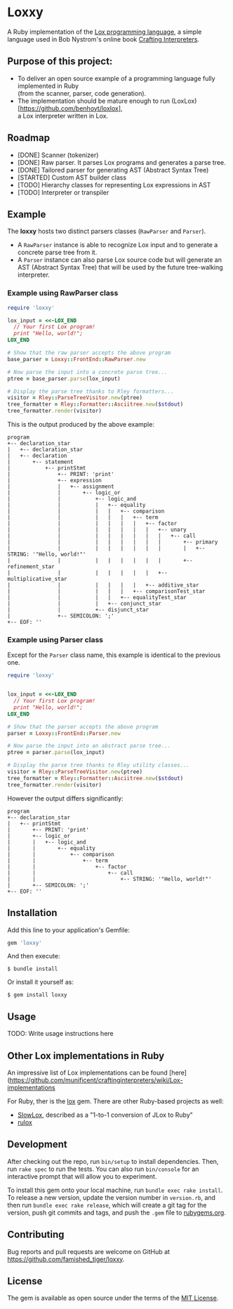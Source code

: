 # Loxxy

A Ruby implementation of the [Lox programming language](https://craftinginterpreters.com/the-lox-language.html),
a simple language used in Bob Nystrom's online book [Crafting Interpreters](https://craftinginterpreters.com/).

## Purpose of this project:
- To deliver an open source example of a programming language fully implemented in Ruby  
  (from the scanner, parser, code generation).
- The implementation should be mature enough to run (LoxLox)[https://github.com/benhoyt/loxlox],  
  a Lox interpreter written in Lox.

## Roadmap
- [DONE] Scanner (tokenizer)
- [DONE] Raw parser. It parses Lox programs and generates a parse tree.
- [DONE] Tailored parser for generating AST (Abstract Syntax Tree)
- [STARTED] Custom AST builder class  
- [TODO] Hierarchy classes for representing Lox expressions in AST  
- [TODO] Interpreter or transpiler

## Example
The __loxxy__ hosts two distinct parsers classes (`RawParser` and `Parser`).  
- A `RawParser` instance is able to recognize Lox input and to generate
a concrete parse tree from it.
- A `Parser` instance can also parse Lox source code but will generate an AST
(Abstract Syntax Tree) that will be used by the future tree-walking interpreter.

### Example using RawParser class
```ruby
require 'loxxy'

lox_input = <<-LOX_END
  // Your first Lox program!
  print "Hello, world!";
LOX_END

# Show that the raw parser accepts the above program
base_parser = Loxxy::FrontEnd::RawParser.new

# Now parse the input into a concrete parse tree...
ptree = base_parser.parse(lox_input)

# Display the parse tree thanks to Rley formatters...
visitor = Rley::ParseTreeVisitor.new(ptree)
tree_formatter = Rley::Formatter::Asciitree.new($stdout)
tree_formatter.render(visitor)
```

This is the output produced by the above example:
```
program
+-- declaration_star
|   +-- declaration_star
|   +-- declaration
|       +-- statement
|           +-- printStmt
|               +-- PRINT: 'print'
|               +-- expression
|               |   +-- assignment
|               |       +-- logic_or
|               |           +-- logic_and
|               |           |   +-- equality
|               |           |   |   +-- comparison
|               |           |   |   |   +-- term
|               |           |   |   |   |   +-- factor
|               |           |   |   |   |   |   +-- unary
|               |           |   |   |   |   |   |   +-- call
|               |           |   |   |   |   |   |       +-- primary
|               |           |   |   |   |   |   |       |   +-- STRING: '"Hello, world!"'
|               |           |   |   |   |   |   |       +-- refinement_star
|               |           |   |   |   |   |   +-- multiplicative_star
|               |           |   |   |   |   +-- additive_star
|               |           |   |   |   +-- comparisonTest_star
|               |           |   |   +-- equalityTest_star
|               |           |   +-- conjunct_star
|               |           +-- disjunct_star
|               +-- SEMICOLON: ';'
+-- EOF: ''
```

### Example using Parser class
Except for the `Parser` class name, this example is identical 
to the previous one.

```ruby
require 'loxxy'


lox_input = <<-LOX_END
  // Your first Lox program!
  print "Hello, world!";
LOX_END

# Show that the parser accepts the above program
parser = Loxxy::FrontEnd::Parser.new

# Now parse the input into an abstract parse tree...
ptree = parser.parse(lox_input)

# Display the parse tree thanks to Rley utility classes...
visitor = Rley::ParseTreeVisitor.new(ptree)
tree_formatter = Rley::Formatter::Asciitree.new($stdout)
tree_formatter.render(visitor)
```

However the output differs significantly:
```
program
+-- declaration_star
|   +-- printStmt
|       +-- PRINT: 'print'
|       +-- logic_or
|       |   +-- logic_and
|       |       +-- equality
|       |           +-- comparison
|       |               +-- term
|       |                   +-- factor
|       |                       +-- call
|       |                           +-- STRING: '"Hello, world!"'
|       +-- SEMICOLON: ';'
+-- EOF: ''
```



## Installation

Add this line to your application's Gemfile:

```ruby
gem 'loxxy'
```

And then execute:

    $ bundle install

Or install it yourself as:

    $ gem install loxxy

## Usage

TODO: Write usage instructions here

## Other Lox implementations in Ruby
An impressive list of Lox implementations can be found [here](https://github.com/munificent/craftinginterpreters/wiki/Lox-implementations

For Ruby, ther is the [lox](https://github.com/rdodson41/ruby-lox) gem.
There are other Ruby-based projects as well:  
- [SlowLox](https://github.com/ArminKleinert/SlowLox), described as a "1-to-1 conversion of JLox to Ruby"
- [rulox](https://github.com/LevitatingBusinessMan/rulox)

## Development

After checking out the repo, run `bin/setup` to install dependencies. Then, run `rake spec` to run the tests. You can also run `bin/console` for an interactive prompt that will allow you to experiment.

To install this gem onto your local machine, run `bundle exec rake install`. To release a new version, update the version number in `version.rb`, and then run `bundle exec rake release`, which will create a git tag for the version, push git commits and tags, and push the `.gem` file to [rubygems.org](https://rubygems.org).

## Contributing

Bug reports and pull requests are welcome on GitHub at https://github.com/famished_tiger/loxxy.


## License

The gem is available as open source under the terms of the [MIT License](https://opensource.org/licenses/MIT).
